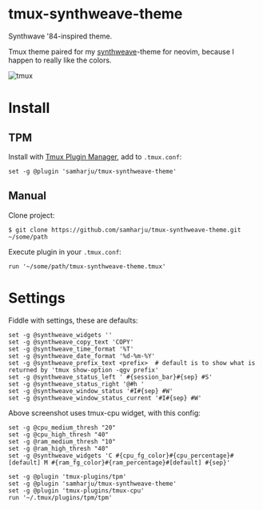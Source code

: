 # tmux-synthweave-theme

Synthwave '84-inspired theme.

Tmux theme paired for my [synthweave](https://github.com/samharju/synthweave.nvim)-theme for neovim, because I happen to really like the colors.

![tmux](https://github.com/user-attachments/assets/48bed6d6-a862-4f21-a0d5-7288f085e412)

# Install

## TPM

Install with [Tmux Plugin Manager](https://github.com/tmux-plugins/tpm), add to `.tmux.conf`:

```
set -g @plugin 'samharju/tmux-synthweave-theme'
```

## Manual

Clone project:

```
$ git clone https://github.com/samharju/tmux-synthweave-theme.git ~/some/path
```

Execute plugin in your `.tmux.conf`:

```
run '~/some/path/tmux-synthweave-theme.tmux'
```

# Settings

Fiddle with settings, these are defaults:

```
set -g @synthweave_widgets ''
set -g @synthweave_copy_text 'COPY'
set -g @synthweave_time_format '%T'
set -g @synthweave_date_format '%d-%m-%Y'
set -g @synthweave_prefix_text <prefix>  # default is to show what is returned by 'tmux show-option -qgv prefix'
set -g @synthweave_status_left ' #{session_bar}#{sep} #S'
set -g @synthweave_status_right '@#h '
set -g @synthweave_window_status '#I#{sep} #W'
set -g @synthweave_window_status_current '#I#{sep} #W'
```

Above screenshot uses tmux-cpu widget, with this config:

```
set -g @cpu_medium_thresh "20"
set -g @cpu_high_thresh "40"
set -g @ram_medium_thresh "10"
set -g @ram_high_thresh "40"
set -g @synthweave_widgets 'C #{cpu_fg_color}#{cpu_percentage}#[default] M #{ram_fg_color}#{ram_percentage}#[default] #{sep}'

set -g @plugin 'tmux-plugins/tpm'
set -g @plugin 'samharju/tmux-synthweave-theme'
set -g @plugin 'tmux-plugins/tmux-cpu'
run '~/.tmux/plugins/tpm/tpm'
```
